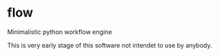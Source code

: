 # flow
Minimalistic python workflow engine 

This is very early stage of this software not intendet to use by anybody.
